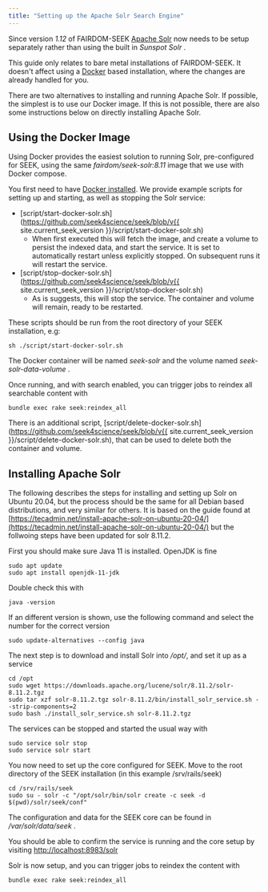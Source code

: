 ```yaml
---
title: "Setting up the Apache Solr Search Engine"
---
```


Since version _1.12_ of FAIRDOM-SEEK [Apache Solr](https://solr.apache.org/) now needs to be setup separately rather than using the built in _Sunspot Solr_ .

This guide only relates to bare metal installations of FAIRDOM-SEEK. It doesn't affect using a 
[Docker](docker/docker-compose) based installation, where the changes are already handled for you.

There are two alternatives to installing and running Apache Solr. If possible, the simplest is to use our Docker
image. If this is not possible, there are also some instructions below on directly installing Apache Solr.

## Using the Docker Image

Using Docker provides the easiest solution to running Solr, pre-configured for SEEK, using the same _fairdom/seek-solr:8.11_
image that we use with Docker compose.

You first need to have [Docker installed](docker/docker-install). We provide example scripts for setting up and starting, as well as 
stopping the Solr service: 

  * [script/start-docker-solr.sh](https://github.com/seek4science/seek/blob/v{{ site.current_seek_version }}/script/start-docker-solr.sh)
    * When first executed this will fetch the image, and create a volume to persist the indexed data, and start the service. It is set to automatically restart
      unless explicitly stopped. On subsequent runs it will restart the service.
  * [script/stop-docker-solr.sh](https://github.com/seek4science/seek/blob/v{{ site.current_seek_version }}/script/stop-docker-solr.sh)
    * As is suggests, this will stop the service. The container and volume will remain, ready to be restarted.

These scripts should be run from the root directory of your SEEK installation, e.g:
    
    sh ./script/start-docker-solr.sh

The Docker container will be named _seek-solr_ and the volume named _seek-solr-data-volume_ .

Once running, and with search enabled, you can trigger jobs to reindex all searchable content with

    bundle exec rake seek:reindex_all

There is an additional script, [script/delete-docker-solr.sh](https://github.com/seek4science/seek/blob/v{{ site.current_seek_version }}/script/delete-docker-solr.sh), 
that can be used to delete both the container and volume.

## Installing Apache Solr

The following describes the steps for installing and setting up Solr on Ubuntu 20.04, but the process should be the same for
all Debian based distributions, and very similar for others. It is based on the guide found at [https://tecadmin.net/install-apache-solr-on-ubuntu-20-04/](https://tecadmin.net/install-apache-solr-on-ubuntu-20-04/) 
but the follwoing steps have been updated for solr 8.11.2.

First you should make sure Java 11 is installed. OpenJDK is fine

    sudo apt update
    sudo apt install openjdk-11-jdk

Double check this with

    java -version

If an different version is shown, use the following command and select the number for the correct version

    sudo update-alternatives --config java

The next step is to download and install Solr into _/opt/_, and set it up as a service

    cd /opt
    sudo wget https://downloads.apache.org/lucene/solr/8.11.2/solr-8.11.2.tgz
    sudo tar xzf solr-8.11.2.tgz solr-8.11.2/bin/install_solr_service.sh --strip-components=2
    sudo bash ./install_solr_service.sh solr-8.11.2.tgz

The services can be stopped and started the usual way with

    sudo service solr stop
    sudo service solr start

You now need to set up the core configured for SEEK. Move to the root directory of the SEEK installation (in this example /srv/rails/seek)

    cd /srv/rails/seek
    sudo su - solr -c "/opt/solr/bin/solr create -c seek -d $(pwd)/solr/seek/conf"

The configuration and data for the SEEK core can be found in _/var/solr/data/seek_ .

You should be able to confirm the service is running and the core setup by visiting [http://localhost:8983/solr](http://localhost:8983/solr)

Solr is now setup, and you can trigger jobs to reindex the content with

    bundle exec rake seek:reindex_all






    



